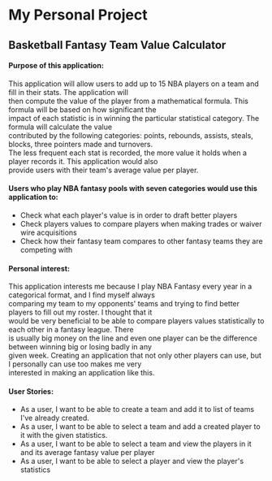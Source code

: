 # My Personal Project

## Basketball Fantasy Team Value Calculator

#### Purpose of this application:
This application will allow users to add up to 15 NBA players on a team and fill in their stats. The application will  
then compute the value of the player from a mathematical formula. This formula will be based on how significant the  
impact of each statistic is in winning the particular statistical category. The formula will calculate the value  
contributed by the following categories: points, rebounds, assists, steals, blocks, three pointers made and turnovers.    
The less frequent each stat is recorded, the more value it holds when a player records it. This application would also    
provide users with their team's average value per player.

#### Users who play NBA fantasy pools with seven categories would use this application to: 

* Check what each player's value is in order to draft better players
* Check players values to compare players when making trades or waiver wire acquisitions
* Check how their fantasy team compares to other fantasy teams they are competing with

#### Personal interest:
This application interests me because I play NBA Fantasy every year in a categorical format, and I find myself always   
comparing my team to my opponents' teams and trying to find better players to fill out my roster. I thought that it  
would be very beneficial to be able to compare players values statistically to each other in a fantasy league. There  
is usually big money on the line and even one player can be the difference between winning big or losing badly in any   
given week. Creating an application that not only other players can use, but I personally can use too makes me very   
interested in making an application like this.


#### User Stories:
* As a user, I want to be able to create a team and add it to list of teams I've already created.
* As a user, I want to be able to select a team and add a created player to it with the given statistics.
* As a user, I want to be able to select a team and view the players in it and its average fantasy value per player
* As a user, I want to be able to select a player and view the player's statistics